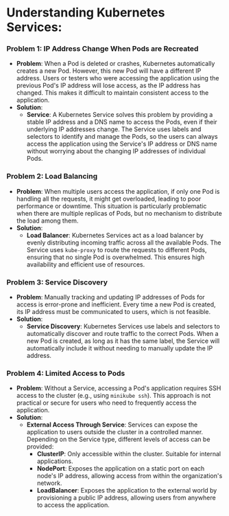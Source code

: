 # Understanding Kubernetes Services:

### Problem 1: IP Address Change When Pods are Recreated
- **Problem**: When a Pod is deleted or crashes, Kubernetes automatically creates a new Pod. However, this new Pod will have a different IP address. Users or testers who were accessing the application using the previous Pod's IP address will lose access, as the IP address has changed. This makes it difficult to maintain consistent access to the application.
- **Solution**: 
  - **Service**: A Kubernetes Service solves this problem by providing a stable IP address and a DNS name to access the Pods, even if their underlying IP addresses change. The Service uses labels and selectors to identify and manage the Pods, so the users can always access the application using the Service's IP address or DNS name without worrying about the changing IP addresses of individual Pods.

### Problem 2: Load Balancing
- **Problem**: When multiple users access the application, if only one Pod is handling all the requests, it might get overloaded, leading to poor performance or downtime. This situation is particularly problematic when there are multiple replicas of Pods, but no mechanism to distribute the load among them.
- **Solution**: 
  - **Load Balancer**: Kubernetes Services act as a load balancer by evenly distributing incoming traffic across all the available Pods. The Service uses `kube-proxy` to route the requests to different Pods, ensuring that no single Pod is overwhelmed. This ensures high availability and efficient use of resources.

### Problem 3: Service Discovery
- **Problem**: Manually tracking and updating IP addresses of Pods for access is error-prone and inefficient. Every time a new Pod is created, its IP address must be communicated to users, which is not feasible.
- **Solution**: 
  - **Service Discovery**: Kubernetes Services use labels and selectors to automatically discover and route traffic to the correct Pods. When a new Pod is created, as long as it has the same label, the Service will automatically include it without needing to manually update the IP address.

### Problem 4: Limited Access to Pods
- **Problem**: Without a Service, accessing a Pod's application requires SSH access to the cluster (e.g., using `minikube ssh`). This approach is not practical or secure for users who need to frequently access the application.
- **Solution**: 
  - **External Access Through Service**: Services can expose the application to users outside the cluster in a controlled manner. Depending on the Service type, different levels of access can be provided:
    - **ClusterIP**: Only accessible within the cluster. Suitable for internal applications.
    - **NodePort**: Exposes the application on a static port on each node's IP address, allowing access from within the organization's network.
    - **LoadBalancer**: Exposes the application to the external world by provisioning a public IP address, allowing users from anywhere to access the application.

